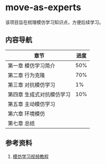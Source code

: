 # move-as-experts
该项目旨在梳理模仿学习知识点，方便后续学习。



## 内容导航

| 章节                      | 进度 |
| ------------------------- | ---- |
| 第一章 模仿学习简介       | 50%  |
| 第二章 行为克隆           | 70%  |
| 第三章 对抗模仿学习       | 1%   |
| 第四章 生成式对抗模仿学习 | 10%  |
| 第五章 主动模仿学习       |      |
| 第六章 环境模仿           |      |
| 第七章 总结               |      |



## 参考资料

1. [模仿学习视频教程](https://www.bilibili.com/video/BV1RU4y167oA/?spm_id_from=333.999.0.0)

